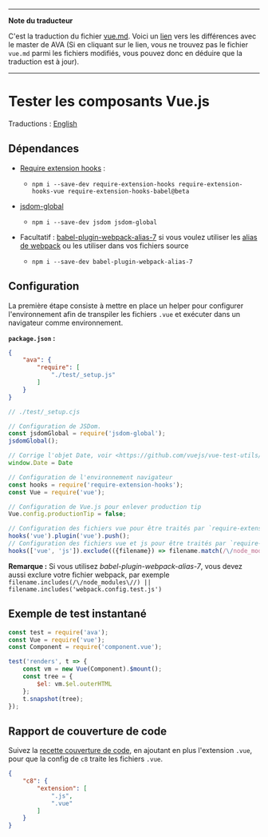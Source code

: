 ___
**Note du traducteur**

C'est la traduction du fichier [vue.md](https://github.com/avajs/ava/blob/main/docs/recipes/vue.md). Voici un [lien](https://github.com/avajs/ava/compare/b208d143ad852dc95aa8b44eed94ac1f404a25f4...main#diff-da520a78ba1e2ca77e222dc26ab93529528ac720ea37001e03df3b6b5d1421d7) vers les différences avec le master de AVA (Si en cliquant sur le lien, vous ne trouvez pas le fichier `vue.md` parmi les fichiers modifiés, vous pouvez donc en déduire que la traduction est à jour).
___
# Tester les composants Vue.js

Traductions : [English](https://github.com/avajs/ava/blob/main/docs/recipes/vue.md)

## Dépendances

- [Require extension hooks](https://github.com/jackmellis/require-extension-hooks) :
	- `npm i --save-dev require-extension-hooks require-extension-hooks-vue require-extension-hooks-babel@beta`

- [jsdom-global](https://github.com/rstacruz/jsdom-global/blob/master/README.md)
	- `npm i --save-dev jsdom jsdom-global`

- Facultatif : [babel-plugin-webpack-alias-7](https://github.com/shortminds/babel-plugin-webpack-alias-7) si vous voulez utiliser les [alias de webpack](https://webpack.js.org/configuration/resolve/#resolve-alias) ou les utiliser dans vos fichiers source
	- `npm i --save-dev babel-plugin-webpack-alias-7`

## Configuration

La première étape consiste à mettre en place un helper pour configurer l'environnement afin de transpiler les fichiers `.vue` et exécuter dans un navigateur comme environnement.

**`package.json` :**

```json
{
	"ava": {
		"require": [
			"./test/_setup.js"
		]
	}
}
```

```js
// ./test/_setup.cjs

// Configuration de JSDom.
const jsdomGlobal = require('jsdom-global');
jsdomGlobal();

// Corrige l'objet Date, voir <https://github.com/vuejs/vue-test-utils/issues/936#issuecomment-415386167>.
window.Date = Date

// Configuration de l'environnement navigateur
const hooks = require('require-extension-hooks');
const Vue = require('vue');

// Configuration de Vue.js pour enlever production tip
Vue.config.productionTip = false;

// Configuration des fichiers vue pour être traités par `require-extension-hooks-vue`
hooks('vue').plugin('vue').push();
// Configuration des fichiers vue et js pour être traités par `require-extension-hooks-babel`
hooks(['vue', 'js']).exclude(({filename}) => filename.match(/\/node_modules\//)).plugin('babel').push();
```

**Remarque :** Si vous utilisez _babel-plugin-webpack-alias-7_, vous devez aussi exclure votre fichier webpack, par exemple `filename.includes(/\/node_modules\//) || filename.includes('webpack.config.test.js')`

## Exemple de test instantané

```js
const test = require('ava');
const Vue = require('vue');
const Component = require('component.vue');

test('renders', t => {
	const vm = new Vue(Component).$mount();
	const tree = {
		$el: vm.$el.outerHTML
	};
	t.snapshot(tree);
});
```

## Rapport de couverture de code

Suivez la [recette couverture de code](code-coverage.md), en ajoutant en plus l'extension `.vue`, pour que la config de `c8` traite les fichiers `.vue`.

```json
{
	"c8": {
		"extension": [
			".js",
			".vue"
		]
	}
}
```
